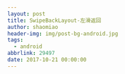 ```yaml
---
layout: post
title: SwipeBackLayout-左滑返回
author: shaomiao
header-img: img/post-bg-android.jpg
tags:
  - android
abbrlink: 29497
date: 2017-10-21 00:00:00
---
```


